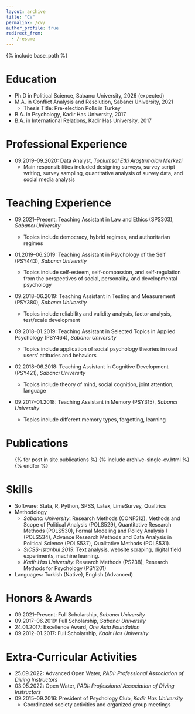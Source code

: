 ```yaml
---
layout: archive
title: "CV"
permalink: /cv/
author_profile: true
redirect_from:
  - /resume
---
```


{% include base_path %}

Education
======
* Ph.D in Political Science, Sabancı University, 2026 (expected)
* M.A. in Conflict Analysis and Resolution, Sabancı University, 2021
  * Thesis Title: Pre-election Polls in Turkey
* B.A. in Psychology, Kadir Has University, 2017
* B.A. in International Relations, Kadir Has University, 2017

Professional Experience
======
* 09.2019–09.2020: Data Analyst, <i>Toplumsal Etki Araştırmaları Merkezi</i>
  * Main responsibilities included designing surveys, survey script writing, survey sampling, quantitative analysis of survey data, and social media analysis


Teaching Experience
======
* 09.2021–Present: Teaching Assistant in Law and Ethics (SPS303), <i>Sabancı University</i>
  * Topics include democracy, hybrid regimes, and authoritarian regimes

* 01.2019–06.2019: Teaching Assistant in Psychology of the Self (PSY443), <i>Sabancı University</i>
  * Topics include self-esteem, self-compassion, and self-regulation from the perspectives of social, personality, and developmental psychology

* 09.2018–06.2019: Teaching Assistant in Testing and Measurement (PSY380), <i>Sabancı University</i>
  * Topics include reliability and validity analysis, factor analysis, test/scale development

* 09.2018–01.2019: Teaching Assistant in Selected Topics in Applied Psychology (PSY464), <i>Sabancı University</i>
  * Topics include application of social psychology theories in road users’ attitudes and behaviors

* 02.2018–06.2018: Teaching Assistant in Cognitive Development (PSY421), <i>Sabancı University</i>
  * Topics include theory of mind, social cognition, joint attention, language

* 09.2017–01.2018: Teaching Assistant in Memory (PSY315), <i>Sabancı University</i>
  * Topics include different memory types, forgetting, learning

Publications
======
  <ul>{% for post in site.publications %}
    {% include archive-single-cv.html %}
  {% endfor %}</ul>

Skills
======
* Software: Stata, R, Python, SPSS, Latex, LimeSurvey, Qualtrics
* Methodology
  * <i>Sabancı University</i>: Research Methods (CONF512), Methods and Scope of Political Analysis (POLS529), Quantitative Research Methods (POLS530), Formal Modeling and Policy Analysis I (POLS534), Advance Research Methods and Data Analysis in Political Science (POLS537), Qualitative Methods (POLS531).
  * <i>SICSS-Istanbul 2019</i>: Text analysis, website scraping, digital field experiments, machine learning.
  * <i>Kadir Has University</i>: Research Methods (PS238), Research Methods for Psychology (PSY201)
* Languages: Turkish (Native), English (Advanced)
  
Honors & Awards
======
* 09.2021–Present: Full Scholarship, <i>Sabancı University</i>
* 09.2017–06.2019: Full Scholarship, <i>Sabancı University</i>
* 24.01.2017: Excellence Award, <i>One Asia Foundation</i>
* 09.2012–01.2017: Full Scholarship, <i>Kadir Has University</i>

Extra-Curricular Activities
======
* 25.09.2022: Advanced Open Water, <i>PADI: Professional Association of Diving Instructors</i>
* 03.05.2022: Open Water, <i>PADI: Professional Association of Diving Instructors</i>
* 09.2015–09.2016: President of Psychology Club, <i>Kadir Has University</i>
  * Coordinated society activities and organized group meetings
  
